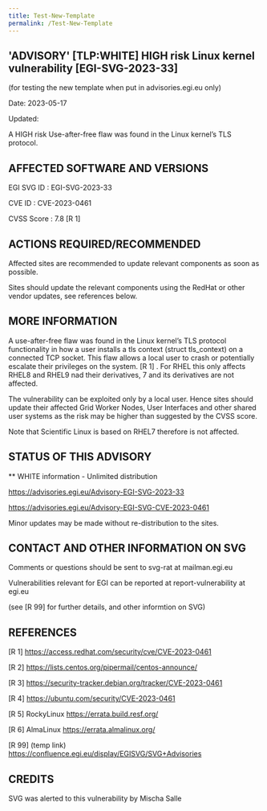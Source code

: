 ```yaml
---
title: Test-New-Template
permalink: /Test-New-Template
---
```


##  'ADVISORY' [TLP:WHITE] HIGH risk Linux kernel vulnerability [EGI-SVG-2023-33]

(for testing the new template when put in advisories.egi.eu only) 

Date: 2023-05-17

Updated:

A HIGH risk Use-after-free flaw was found in the Linux kernel’s TLS protocol.

## AFFECTED SOFTWARE AND VERSIONS

EGI SVG ID : EGI-SVG-2023-33
    
CVE ID     : CVE-2023-0461

CVSS Score : 7.8 [R 1]
    


## ACTIONS REQUIRED/RECOMMENDED
    
Affected sites are recommended to update relevant components as soon as possible.

Sites should update the relevant components using the RedHat or other vendor updates, see references below.

## MORE INFORMATION

A use-after-free flaw was found in the Linux kernel’s TLS protocol functionality in how a user installs a tls context (struct tls_context) on a connected TCP socket. This flaw allows a local user to crash or potentially escalate their privileges on the system. [R 1] . For RHEL this only affects RHEL8 and RHEL9 nad their derivatives, 7 and its derivatives are not affected.

The vulnerability can be exploited only by a local user. Hence sites should update their affected Grid Worker Nodes, User Interfaces and other shared user systems as the risk may be higher than suggested by the CVSS score.

Note that Scientific Linux is based on RHEL7 therefore is not affected.



## STATUS OF THIS ADVISORY
                        
** WHITE information - Unlimited distribution  
 
 https://advisories.egi.eu/Advisory-EGI-SVG-2023-33  

 https://advisories.egi.eu/Advisory-EGI-SVG-CVE-2023-0461 

Minor updates may be made without re-distribution to the sites.


## CONTACT AND OTHER INFORMATION ON SVG

Comments or questions should be sent to
	svg-rat at mailman.egi.eu

Vulnerabilities relevant for EGI can be reported at
	report-vulnerability at egi.eu
    
(see [R 99] for further details, and other informtion on SVG)
  
## REFERENCES

[R 1] https://access.redhat.com/security/cve/CVE-2023-0461

[R 2] https://lists.centos.org/pipermail/centos-announce/

[R 3] https://security-tracker.debian.org/tracker/CVE-2023-0461

[R 4] https://ubuntu.com/security/CVE-2023-0461

[R 5] RockyLinux https://errata.build.resf.org/

[R 6] AlmaLinux https://errata.almalinux.org/

[R 99] <info on SVG> (temp link) https://confluence.egi.eu/display/EGISVG/SVG+Advisories



  
## CREDITS

SVG was alerted to this vulnerability by Mischa Salle 
